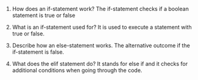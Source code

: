 1. How does an if-statement work?
The if-statement checks if a boolean statement is true or false

2. What is an if-statement used for?
It is used to execute a statement with true or false.

3. Describe how an else-statement works.
The alternative outcome if the if-statement is false.

4. What does the elif statement do?
It stands for else if and it checks for additional conditions when going through the code.